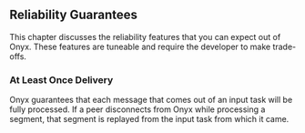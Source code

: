 ## Reliability Guarantees

This chapter discusses the reliability features that you can expect out of Onyx. These features are tuneable and require the developer to make trade-offs.

### At Least Once Delivery

Onyx guarantees that each message that comes out of an input task will be fully processed. If a peer disconnects from Onyx while processing a segment, that segment is replayed from the input task from which it came.